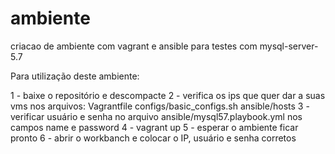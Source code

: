 # ambiente
criacao de ambiente com vagrant e ansible para testes com mysql-server-5.7

Para utilização deste ambiente:

1 - baixe o repositório e descompacte
2 - verifica os ips que quer dar a suas vms nos arquivos:
    Vagrantfile
    configs/basic_configs.sh
    ansible/hosts
3 - verificar usuário e senha no arquivo ansible/mysql57.playbook.yml nos campos name e password
4 - vagrant up
5 - esperar o ambiente ficar pronto
6 - abrir o workbanch e colocar o IP, usuário e senha corretos
